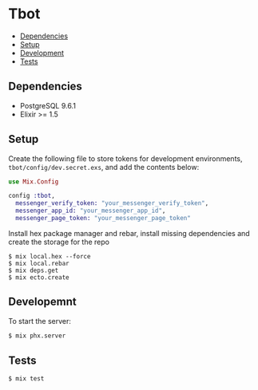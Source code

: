 # Tbot

- [Dependencies](#dependencies)
- [Setup](#setup)
- [Development](#development)
- [Tests](#tests)


## Dependencies

- PostgreSQL 9.6.1
- Elixir >= 1.5

## Setup

Create the following file to store tokens for development environments, `tbot/config/dev.secret.exs`, and add the contents below:

```ex
use Mix.Config

config :tbot,
  messenger_verify_token: "your_messenger_verify_token",
  messenger_app_id: "your_messenger_app_id",
  messenger_page_token: "your_messenger_page_token"
```

Install hex package manager and rebar, install missing dependencies and create the storage for the repo

```
$ mix local.hex --force
$ mix local.rebar
$ mix deps.get
$ mix ecto.create
```

## Developemnt

To start the server:

```sh
$ mix phx.server
```

## Tests

```sh
$ mix test
```
